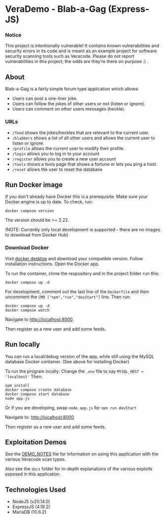 # VeraDemo - Blab-a-Gag (Express-JS)

### Notice

This project is intentionally vulnerable! It contains known vulnerabilities and security errors in its code and is meant as an example project for software security scanning tools such as Veracode. Please do not report vulnerabilities in this project; the odds are they’re there on purpose :) .

## About 

Blab-a-Gag is a fairly simple forum type application which allows:

- Users can post a one-liner joke.
- Users can follow the jokes of other users or not (listen or ignore).
- Users can comment on other users messages (heckle).

### URLs

- `/feed` shows the jokes/heckles that are relevant to the current user.
- `/blabbers` shows a list of all other users and allows the current user to listen or ignore.
- `/profile` allows the current user to modify their profile.
- `/login` allows you to log in to your account
- `/register` allows you to create a new user account
- `/tools` shows a tools page that shows a fortune or lets you ping a host.
- `/reset` allows the user to reset the database

## Run Docker image

If you don't already have Docker this is a prerequisite.  Make sure your Docker engine is up to date.  To check, run:

	docker compose version

The version should be >= 2.22.

(NOTE: Currently only local development is supported - there are no images to download from Docker Hub)

### Download Docker

Visit [docker desktop](https://www.docker.com/products/docker-desktop/) and download your compatible version.  Follow installation instructions.  Open the Docker app. 

To run the container, clone the respository and in the project folder run this:

    docker compose up -d

For development, comment out the last line of the `Dockerfile` and then uncomment the `CMD ["npm","run","devStart"]` line.
Then run:

    docker compose up -d
    docker compose watch

Navigate to [http://localhost:8000](http://localhost:8000).

Then register as a new user and add some feeds.

## Run locally

You can run a local/debug version of the app, while still using the MySQL database Docker container.  (See above for installing Docker)

To run the program locally:
    Change the ``.env`` file to say ``MYSQL_HOST = 'localhost'``
Then:

    npm install
    docker compose create database
    docker compose start database
    node app.js

Or if you are developing, swap `node app.js` for `npm run devStart`

Navigate to: [http://localhost:8000](http://localhost:8000).

Then register as a new user and add some feeds.

## Exploitation Demos

See the [DEMO_NOTES](DEMO_NOTES.md) file for information on using this application with the various Veracode scan types.

Also see the `docs` folder for in-depth explanations of the various exploits exposed in this application.


## Technologies Used

- NodeJS (v20.14.0)
- ExpressJS (4.19.2)
- MariaDB (10.6.2)

